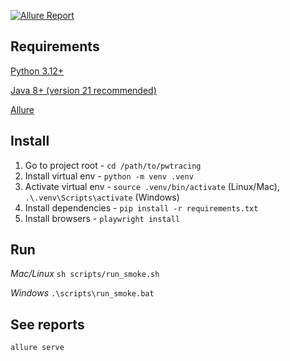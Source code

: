 [![Allure Report](https://img.shields.io/badge/Allure_Report-Live-green?logo=githubpages)](https://shukal94.github.io/pwtracing/)

## Requirements
[Python 3.12+](https://www.python.org/downloads/)

[Java 8+ (version 21 recommended)](https://www.oracle.com/java/technologies/downloads/#jdk21-mac)

[Allure](https://allurereport.org/docs/install/)

## Install
1. Go to project root - `cd /path/to/pwtracing`
2. Install virtual env - `python -m venv .venv`
2. Activate virtual env - `source .venv/bin/activate` (Linux/Mac), `.\.venv\Scripts\activate` (Windows)
3. Install dependencies - `pip install -r requirements.txt`
4. Install browsers - `playwright install`

## Run
*Mac/Linux* `sh scripts/run_smoke.sh`

*Windows* `.\scripts\run_smoke.bat`

## See reports
`allure serve`
